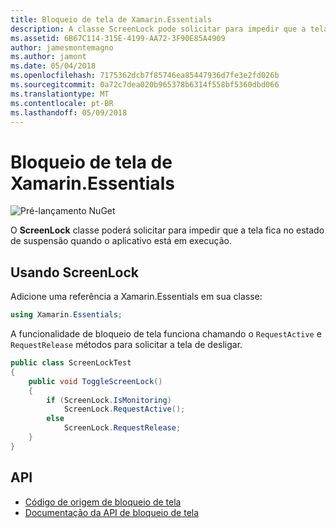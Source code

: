 ```yaml
---
title: Bloqueio de tela de Xamarin.Essentials
description: A classe ScreenLock pode solicitar para impedir que a tela fica no estado de suspensão quando o aplicativo está em execução.
ms.assetid: 6B67C114-315E-4199-AA72-3F90E85A4909
author: jamesmontemagno
ms.author: jamont
ms.date: 05/04/2018
ms.openlocfilehash: 7175362dcb7f85746ea85447936d7fe3e2fd026b
ms.sourcegitcommit: 0a72c7dea020b965378b6314f558bf5360dbd066
ms.translationtype: MT
ms.contentlocale: pt-BR
ms.lasthandoff: 05/09/2018
---
```

# <a name="xamarinessentials-screen-lock"></a>Bloqueio de tela de Xamarin.Essentials

![Pré-lançamento NuGet](~/media/shared/pre-release.png)

O **ScreenLock** classe poderá solicitar para impedir que a tela fica no estado de suspensão quando o aplicativo está em execução.

## <a name="using-screenlock"></a>Usando ScreenLock

Adicione uma referência a Xamarin.Essentials em sua classe:

```csharp
using Xamarin.Essentials;
```

A funcionalidade de bloqueio de tela funciona chamando o `RequestActive` e `RequestRelease` métodos para solicitar a tela de desligar.

```csharp
public class ScreenLockTest
{
    public void ToggleScreenLock()
    {
        if (ScreenLock.IsMonitoring)
            ScreenLock.RequestActive();
        else
            ScreenLock.RequestRelease;
    }
}
```

## <a name="api"></a>API

- [Código de origem de bloqueio de tela](https://github.com/xamarin/Essentials/tree/master/Essentials/ScreenLock)
- [Documentação da API de bloqueio de tela](xref:Xamarin.Essentials.ScreenLock)
